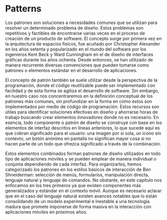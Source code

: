 <div class="docs-chapter-cover">

# Patterns

</div>

Los patrones son soluciones a necesidades comunes que se utilizan para resolver un determinado problema de diseño. Estos problemas son repetitivos y factibles de encontrarse varias veces en el proceso de creación de un producto de software. El concepto surge por primera vez en la arquitectura de espacios físicos, fue acuñado por Christopher Alexander en los años setenta y popularizado en el mundo del software por los ingenieros Kent Beck y Ward Cunningham en el de diseño de interfaces gráficas durante los años ochenta. Desde entonces, se han utilizado de manera recurrente diversas convenciones que pueden tomarse como patrones o elementos estándar en el desarrollo de aplicaciones. 

El concepto de patrón también se suele utilizar desde la perspectiva de la programación, donde el código reutilizable puede ser implementado con facilidad y de esta forma se agiliza el desarrollo de software. Sin embargo, en nuestro caso nos concentraremos en la definición conceptual de los patrones más comunes, sin profundizar en la forma en cómo estos son implementados por medio de código de programación. Estos recursos son útiles para identificar soluciones efectivas en diseño y ahorrarse horas de trabajo buscando crear elementos innovadores donde no es necesario. En esencia, todo componente o patrón de diseño se construye con base en los elementos de interfaz descritos en líneas anteriores, lo que sucede aquí es que cobran significado para el usuario: una imagen por si sola, un icono sin contexto, un botón anónimo en pantalla no significan mayor cosa si no hacen parte de un todo que ofrezca significado a través de la combinación. 

Estos elementos combinados forman patrones de diseño utilizados en todo tipo de aplicaciones móviles y se pueden emplear de manera individual o conjunta dependiendo de cada interfaz. Para organizarlos, hemos categorizado los patrones en los estilos básicos de interacción de Ben Shneiderman: selección de menús, formularios, manipulación directa, lenguaje natural y lenguaje de comandos. No obstante, en este capítulo nos enfocamos en los tres primeros ya que existen componentes más generalizados y estándar en el contexto móvil. Aunque es necesario aclarar que en el caso del lenguaje natural existen avances notables que lo están consolidando de un modelo experimental e inestable a una tecnología madura que promete imponerse de forma masiva en la interacción con aplicaciones móviles en próximos años.